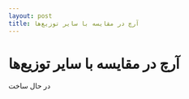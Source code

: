 ```yaml
---
layout: post
title: آرچ در مقایسه با سایر توزیع‌ها
---
```


# آرچ در مقایسه با سایر توزیع‌ها
در حال ساخت
